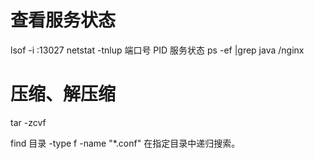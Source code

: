 # 查看服务状态
lsof -i :13027
netstat -tnlup  端口号  PID  服务状态
ps -ef |grep java /nginx
# 压缩、解压缩
tar -zcvf   

 find 目录 -type f -name  "*.conf" 在指定目录中递归搜索。
